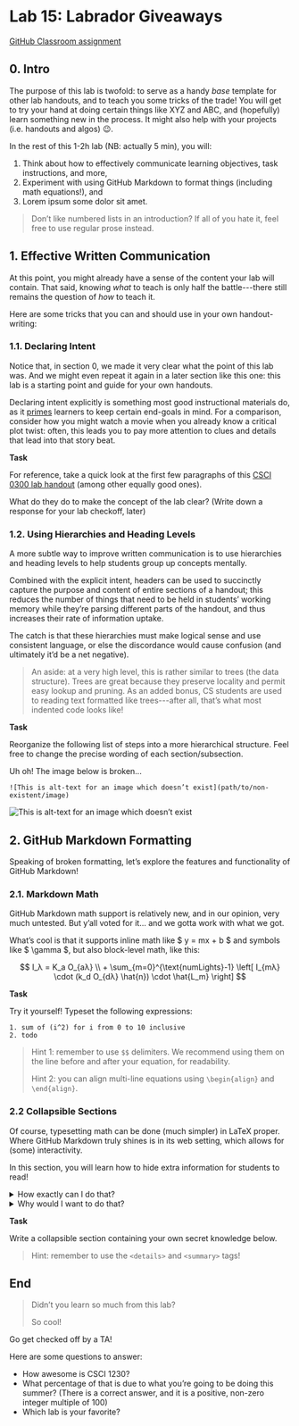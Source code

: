 # Lab 15: Labrador Giveaways

[GitHub Classroom assignment](https://google.com)

## 0. Intro

The purpose of this lab is twofold: to serve as a handy _base_ template for other lab handouts, and to teach you some tricks of the trade! You will get to try your hand at doing certain things like XYZ and ABC, and (hopefully) learn something new in the process. It might also help with your projects (i.e. handouts and algos) :wink:.

In the rest of this 1-2h lab (NB: actually 5 min), you will:

1. Think about how to effectively communicate learning objectives, task instructions, and more,
2. Experiment with using GitHub Markdown to format things (including math equations!), and
3. Lorem ipsum some dolor sit amet.

> Don’t like numbered lists in an introduction? If all of you hate it, feel free to use regular prose instead.

## 1. Effective Written Communication

At this point, you might already have a sense of the content your lab will contain. That said, knowing _what_ to teach is only half the battle---there still remains the question of _how_ to teach it.

Here are some tricks that you can and should use in your own handout-writing:

### 1.1. Declaring Intent

Notice that, in section 0, we made it very clear what the point of this lab was. And we might even repeat it again in a later section like this one: this lab is a starting point and guide for your own handouts.

Declaring intent explicitly is something most good instructional materials do, as it [primes](https://en.wikipedia.org/wiki/Priming_(psychology)) learners to keep certain end-goals in mind. For a comparison, consider how you might watch a movie when you already know a critical plot twist: often, this leads you to pay more attention to clues and details that lead into that story beat.

**Task**

For reference, take a quick look at the first few paragraphs of this [CSCI 0300 lab handout](http://cs.brown.edu/courses/csci0300/2021/assign/labs/lab3.html) (among other equally good ones).

What do they do to make the concept of the lab clear? (Write down a response for your lab checkoff, later)

### 1.2. Using Hierarchies and Heading Levels

A more subtle way to improve written communication is to use hierarchies and heading levels to help students group up concepts mentally.

Combined with the explicit intent, headers can be used to succinctly capture the purpose and content of entire sections of a handout; this reduces the number of things that need to be held in students’ working memory while they’re parsing different parts of the handout, and thus increases their rate of information uptake.

The catch is that these hierarchies must make logical sense and use consistent language, or else the discordance would cause confusion (and ultimately it’d be a net negative).

> An aside: at a very high level, this is rather similar to trees (the data structure). Trees are great because they preserve locality and permit easy lookup and pruning. As an added bonus, CS students are used to reading text formatted like trees---after all, that’s what most indented code looks like!

**Task**

Reorganize the following list of steps into a more hierarchical structure. Feel free to change the precise wording of each section/subsection.

Uh oh! The image below is broken...

```
![This is alt-text for an image which doesn’t exist](path/to/non-existent/image)
```


![This is alt-text for an image which doesn’t exist](path/to/non-existent/image)


## 2. GitHub Markdown Formatting

Speaking of broken formatting, let’s explore the features and functionality of GitHub Markdown!

### 2.1. Markdown Math

GitHub Markdown math support is relatively new, and in our opinion, very much untested. But y’all voted for it... and we gotta work with what we got.

What’s cool is that it supports inline math like $ y = mx + b $ and symbols like $ \gamma $, but also block-level math, like this:
 
$$
  I_λ = K_a O_{aλ} \\
    + \sum_{m=0}^{\text{numLights}-1} \left[ I_{mλ} \cdot (k_d O_{dλ} \hat{n}) \cdot \hat{L_m} \right]
$$

**Task**

Try it yourself! Typeset the following expressions:

```
1. sum of (i^2) for i from 0 to 10 inclusive
2. todo
```

> Hint 1: remember to use `$$` delimiters. We recommend using them on the line before and after your equation, for readability.
>
> Hint 2: you can align multi-line equations using `\begin{align}` and `\end{align}`.

### 2.2 Collapsible Sections

Of course, typesetting math can be done (much simpler) in LaTeX proper. Where GitHub Markdown truly shines is in its web setting, which allows for (some) interactivity.

In this section, you will learn how to hide extra information for students to read!

<details>
  <summary>How exactly can I do that?</summary>

  Like this!
 
  ```
  <details>
    <summary>How exactly can I do that?</summary>
  
  Like this!
  
  </details>
  ```
  
</details>

<details>
  <summary>Why would I want to do that?</summary>

  Sometimes lab handouts can get really long, so collapsible sections can save space by hiding optional info and recaps.

  As we have very little stylistic (i.e. CSS) control over GitHub Markdown, this is one of the very few (and most powerful) tools at our disposal for improving readability. Feel free to use it often, but do so intelligently!
  
</details>

**Task**

Write a collapsible section containing your own secret knowledge below.

> Hint: remember to use the `<details>` and `<summary>` tags!

## End

> Didn’t you learn so much from this lab?
> 
> So cool!

Go get checked off by a TA!

Here are some questions to answer:

- How awesome is CSCI 1230?
- What percentage of that is due to what you’re going to be doing this summer? (There is a correct answer, and it is a positive, non-zero integer multiple of 100)
- Which lab is your favorite? 




